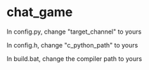 # chat_game
 In config.py, change "target_channel" to yours

 In config.h, change "c_python_path" to yours

 In build.bat, change the compiler path to yours


